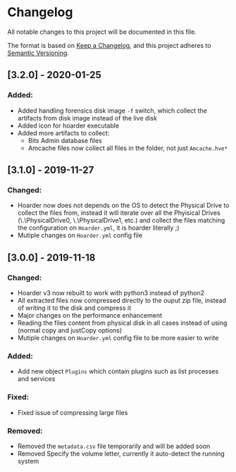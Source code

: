 

# Changelog
All notable changes to this project will be documented in this file.

The format is based on [Keep a Changelog](https://keepachangelog.com/en/1.0.0/),
and this project adheres to [Semantic Versioning](https://semver.org/spec/v2.0.0.html).




## [3.2.0] - 2020-01-25

### Added:
- Added handling forensics disk image `-f` switch, which collect the artifacts from disk image instead of the live disk
- Added icon for hoarder executable
- Added more artifacts to collect:
  - Bits Admin database files
  - Amcache files now collect all files in the folder, not just `Amcache.hve*`



## [3.1.0] - 2019-11-27

### Changed:
- Hoarder now does not depends on the OS to detect the Physical Drive to collect the files from, instead it will iterate over all the Phyisical Drives (\\.\PhysicalDrive0, \\.\PhysicalDrive1, etc.) and collect the files matching the configuration on `Hoarder.yml`, it is hoarder literally ;)
- Mutiple changes on `Hoarder.yml` config file


## [3.0.0] - 2019-11-18

### Changed:
- Hoarder v3 now rebuilt to work with python3 instead of python2
- All extracted files now compressed directly to the ouput zip file, instead of writing it to the disk and compress it
- Major changes on the performance enhancement
- Reading the files content from physical disk in all cases instead of using (normal copy and justCopy options)
- Mutiple changes on `Hoarder.yml` config file to be more easier to write

### Added:
- Add new object `Plugins` which contain plugins such as list processes and services

### Fixed:
- Fixed issue of compressing large files

### Removed:
- Removed the `metadata.csv` file temporarily and will be added soon
- Removed Specify the volume letter, currently it auto-detect the running system
